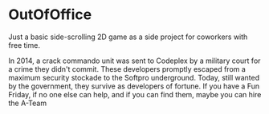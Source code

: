 # OutOfOffice

Just a basic side-scrolling 2D game as a side project for coworkers with free time.

In 2014, a crack commando unit was sent to Codeplex by a military court for a crime they didn't commit. These developers promptly escaped from a maximum security stockade to the Softpro underground. Today, still wanted by the government, they survive as developers of fortune. If you have a Fun Friday, if no one else can help, and if you can find them, maybe you can hire the A-Team
